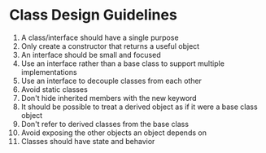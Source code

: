 # Class Design Guidelines
1. A class/interface should have a single purpose
2. Only create a constructor that returns a useful object
3. An interface should be small and focused
4. Use an interface rather than a base class to support multiple implementations
5. Use an interface to decouple classes from each other
6. Avoid static classes
7. Don't hide inherited members with the new keyword
8. It should be possible to treat a derived object as if it were a base class object
9. Don't refer to derived classes from the base class
10. Avoid exposing the other objects an object depends on
11. Classes should have state and behavior 
